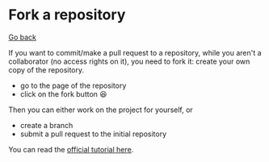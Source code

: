 # Fork a repository

[Go back](../index.md#advanced-concepts)

If you want to commit/make a pull request to a repository, while you aren't a collaborator (no access rights on it), you need to fork it: create your own copy of the repository.

* go to the page of the repository
* click on the fork button 😆

Then you can either work on the project for yourself, or

* create a branch
* submit a pull request to the initial repository

You can read the [official tutorial here](https://docs.github.com/en/get-started/quickstart/fork-a-repo).